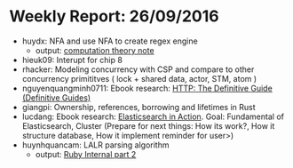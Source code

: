 # Weekly Report: 26/09/2016

- huydx: NFA and use NFA to create regex engine
  - output: [computation theory note](https://gist.github.com/huydx/8c3db98eb015b35a5b51642b769ebd3a)
- hieuk09: Interupt for chip 8
- rhacker: Modeling concurrency with CSP and compare to other concurrency primititves ( lock + shared data, actor, STM, atom )
- nguyenquangminh0711: Ebook research: [HTTP: The Definitive Guide (Definitive Guides)](https://www.amazon.com/HTTP-Definitive-Guide-Guides/dp/1565925092/ref=sr_1_1?ie=UTF8&qid=1474426868&sr=8-1&keywords=http+the+definitive+guide)
- giangpi: Ownership, references, borrowing and lifetimes in Rust
- lucdang: Ebook research: [Elasticsearch in Action](https://www.amazon.com/Elasticsearch-Action-Radu-Gheorghe/dp/1617291625/ref=sr_1_1?s=books&ie=UTF8&qid=1474469939&sr=1-1&keywords=elasticsearch). Goal: Fundamental of Elasticsearch, Cluster (Prepare for next things: How its work?, How it structure database, How it implement reminder for user>)  
- huynhquancam: LALR parsing algorithm
  - output:
    [Ruby Internal part 2](http://kipalog.com/posts/Ruby-Internal---Code-Ruby-cua-ban-duoc-thuc-thi-nhu-the-nao--Phan-2)
